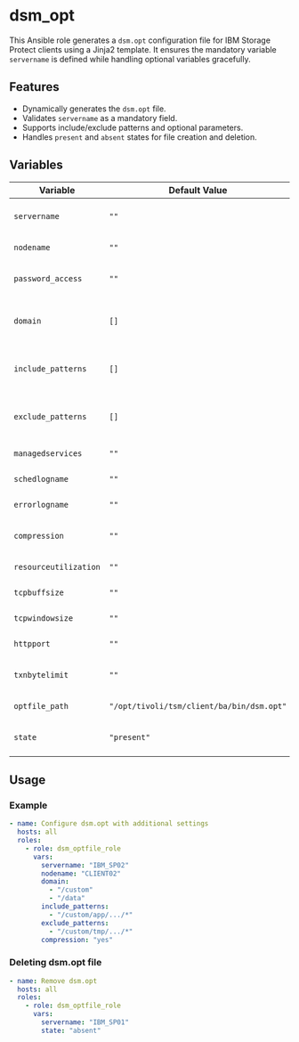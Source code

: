 # dsm_opt

This Ansible role generates a `dsm.opt` configuration file for IBM Storage Protect clients using a Jinja2 template. It ensures the mandatory variable `servername` is defined while handling optional variables gracefully.

## Features
- Dynamically generates the `dsm.opt` file.
- Validates `servername` as a mandatory field.
- Supports include/exclude patterns and optional parameters.
- Handles `present` and `absent` states for file creation and deletion.

## Variables

| Variable             | Default Value     | Required | Description                                    |
|----------------------|-------------------|----------|------------------------------------------------|
| `servername`         | `""`             | Yes      | Server name defined in dsm.sys                |
| `nodename`           | `""`             | No       | Node name of the client                       |
| `password_access`    | `""`             | No       | Password management setting                   |
| `domain`             | `[]`             | No       | Directories or file systems to back up        |
| `include_patterns`   | `[]`             | No       | Patterns to explicitly include in backups     |
| `exclude_patterns`   | `[]`             | No       | Patterns to explicitly exclude from backups   |
| `managedservices`    | `""`             | No       | Managed services                              |
| `schedlogname`       | `""`             | No       | Schedule log path                             |
| `errorlogname`       | `""`             | No       | Error log path                                |
| `compression`        | `""`             | No       | Enable or disable compression                 |
| `resourceutilization`| `""`             | No       | Number of threads                             |
| `tcpbuffsize`        | `""`             | No       | TCP buffer size                               |
| `tcpwindowsize`      | `""`             | No       | TCP sliding window size                       |
| `httpport`           | `""`             | No       | HTTP port for the client                      |
| `txnbytelimit`       | `""`             | No       | Maximum bytes in a transaction                |
| `optfile_path`       | `"/opt/tivoli/tsm/client/ba/bin/dsm.opt"` | No | Path for the dsm.opt file |
| `state`              | `"present"`      | No       | Ensure file is present or absent              |

## Usage

### Example
```yaml
- name: Configure dsm.opt with additional settings
  hosts: all
  roles:
    - role: dsm_optfile_role
      vars:
        servername: "IBM_SP02"
        nodename: "CLIENT02"
        domain:
          - "/custom"
          - "/data"
        include_patterns:
          - "/custom/app/.../*"
        exclude_patterns:
          - "/custom/tmp/.../*"
        compression: "yes"

```

### Deleting dsm.opt file
```yaml
- name: Remove dsm.opt
  hosts: all
  roles:
    - role: dsm_optfile_role
      vars:
        servername: "IBM_SP01"
        state: "absent"
```

